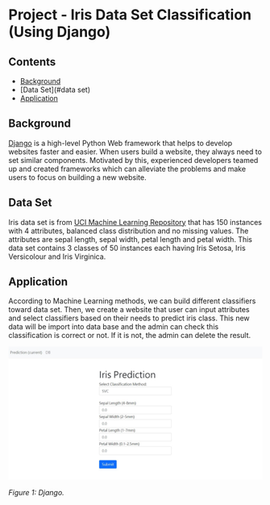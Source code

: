# Project - Iris Data Set Classification (Using Django)

## Contents
* [Background](#background)
* [Data Set](#data set)
* [Application](#application)

## Background
[Django](https://www.djangoproject.com/) is a high-level Python Web framework that helps to develop websites faster and easier. When users build a website, they always need to set similar components. Motivated by this, experienced developers teamed up and created frameworks which can alleviate the problems and make users to focus on building a new website.

## Data Set
Iris data set is from [UCI Machine Learning Repository](https://archive.ics.uci.edu/ml/datasets/iris) that has 150 instances with 4 attributes, balanced class distribution and no missing values. The attributes are sepal length, sepal width, petal length and petal width. This data set contains 3 classes of 50 instances each having Iris Setosa, Iris Versicolour and Iris Virginica.

## Application
According to Machine Learning methods, we can build different classifiers toward data set. Then, we create a website that user can input attributes and select classifiers based on their needs to predict iris class. This new data will be import into data base and the admin can check this classification is correct or not. If it is not, the admin can delete the result.

<img src="/image/django-iris.JPG" width="800"/> 

<em>Figure 1: Django.</em>
